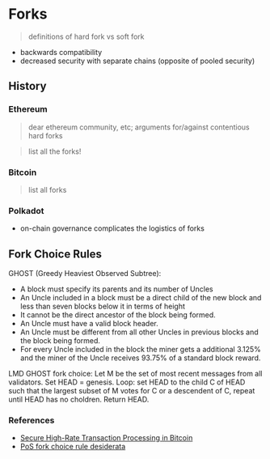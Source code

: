 # Forks

> definitions of hard fork vs soft fork

* backwards compatibility
* decreased security with separate chains (opposite of pooled security)

## History

### Ethereum

> dear ethereum community, etc; arguments for/against contentious hard forks

> list all the forks!

### Bitcoin

> list all forks

### Polkadot

* on-chain governance complicates the logistics of forks

## Fork Choice Rules

GHOST (Greedy Heaviest Observed Subtree):
* A block must specify its parents and its number of Uncles
* An Uncle included in a block must be a direct child of the new block and less than seven blocks below it in terms of height
* It cannot be the direct ancestor of the block being formed.
* An Uncle must have a valid block header.
* An Uncle must be different from all other Uncles in previous blocks and the block being formed.
* For every Uncle included in the block the miner gets a additional 3.125% and the miner of the Uncle receives 93.75% of a standard block reward.

LMD GHOST fork choice: Let M be the set of most recent messages from all validators. Set HEAD = genesis. Loop: set HEAD to the child C of HEAD such that the largest subset of M votes for C or a descendent of C, repeat until HEAD has no choldren. Return HEAD.

### References

* [Secure High-Rate Transaction Processing in Bitcoin](https://eprint.iacr.org/2013/881.pdf)
* [PoS fork choice rule desiderata](https://ethresear.ch/t/pos-fork-choice-rule-desiderata/2636)